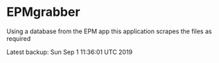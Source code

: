 # EPMgrabber
Using a database from the EPM app this application scrapes the files as required


Latest backup: Sun Sep 1 11:36:01 UTC 2019
